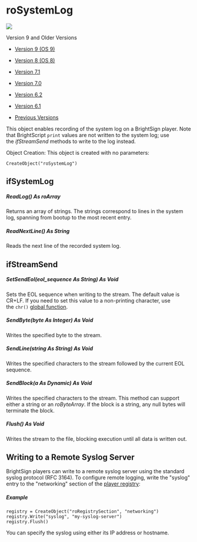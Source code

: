 # roSystemLog

![](https://brightsign.atlassian.net/wiki/images/icons/grey_arrow_down.png)

Version 9 and Older Versions

*   [Version 9 (OS 9)](https://brightsign.atlassian.net/wiki/download/attachments/370674351/BrightScriptReferenceManual_ver9.pdf?version=1&modificationDate=1681926520148&cacheVersion=1&api=v2)
    
*   [Version 8 (OS 8)](https://brightsign.atlassian.net/wiki/download/attachments/370674351/BrightScriptReferenceManual%20(ver%208).pdf?version=1&modificationDate=1681851693731&cacheVersion=1&api=v2)
    
*   [Version 7.1](https://brightsign.atlassian.net/wiki/download/attachments/370674351/BrightScript%20Reference%20Manual%20(ver%207.1).pdf?version=1&modificationDate=1681851450896&cacheVersion=1&api=v2)
    
*   [Version 7.0](https://brightsign.atlassian.net/wiki/download/attachments/370674351/BrightScript%20Reference%20Manual%20(ver%207.0).pdf?version=1&modificationDate=1681851517656&cacheVersion=1&api=v2)
    
*   [Version 6.2](https://brightsign.atlassian.net/wiki/download/attachments/370674351/BrightScript%20Reference%20Manual%20(ver%206.2).pdf?version=1&modificationDate=1681851180597&cacheVersion=1&api=v2)
    
*   [Version 6.1](https://brightsign.atlassian.net/wiki/download/attachments/370674351/BrightSignReferenceManual_V6.1.pdf?version=1&modificationDate=1681851246728&cacheVersion=1&api=v2)
    
*   [Previous Versions](https://support.brightsign.biz/hc/en-us/articles/218067797-Legacy-Documentation-and-User-Guides) 
    

This object enables recording of the system log on a BrightSign player. Note that BrightScript `print` values are not written to the system log; use the *ifStreamSend* methods to write to the log instead.

Object Creation: This object is created with no parameters:

```
CreateObject("roSystemLog")
```

## ifSystemLog

##### ReadLog() As roArray

Returns an array of strings. The strings correspond to lines in the system log, spanning from bootup to the most recent entry.

##### ReadNextLine() As String

Reads the next line of the recorded system log.

## ifStreamSend

##### SetSendEol(eol\_sequence As String) As Void

Sets the EOL sequence when writing to the stream. The default value is CR+LF. If you need to set this value to a non-printing character, use the `chr()` [global function](../../object-reference/global-functions.md).

##### SendByte(byte As Integer) As Void

Writes the specified byte to the stream.

##### SendLine(string As String) As Void

Writes the specified characters to the stream followed by the current EOL sequence.

##### SendBlock(a As Dynamic) As Void

Writes the specified characters to the stream. This method can support either a string or an *roByteArray*. If the block is a string, any null bytes will terminate the block.

##### Flush() As Void

Writes the stream to the file, blocking execution until all data is written out.

## Writing to a Remote Syslog Server

BrightSign players can write to a remote syslog server using the standard syslog protocol (RFC 3164). To configure remote logging, write the "syslog" entry to the "networking" section of the [player registry](../../object-reference/hashing-and-storage-objects/roregistrysection.md):

##### **Example**

```
registry = CreateObject("roRegistrySection", "networking")
registry.Write("syslog", "my-syslog-server")
registry.Flush()
```

You can specify the syslog using either its IP address or hostname.